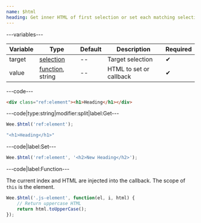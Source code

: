 ```yaml
---
name: $html
heading: Get inner HTML of first selection or set each matching selection's HTML
---
```


---variables---

| Variable | Type | Default | Description | Required |
| -- | -- | -- | -- | -- |
| target | [selection](/script#selection) | -- | Target selection | ✔ |
| value | [function](/script/#functions), string | -- | HTML to set or callback | ✔ |

---code---

```html
<div class="ref:element"><h1>Heading</h1></div>
```

---code|type:string|modifier:split|label:Get---

```javascript
Wee.$html('ref:element');
```

```javascript
"<h1>Heading</h1>"
```

---code|label:Set---

```javascript
Wee.$html('ref:element', '<h2>New Heading</h2>');
```

---code|label:Function---

The current index and HTML are injected into the callback. The scope of ```this``` is the element.

```javascript
Wee.$html('.js-element', function(el, i, html) {
	// Return uppercase HTML
	return html.toUpperCase();
});
```
